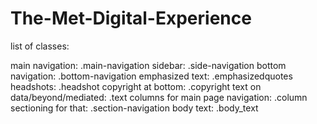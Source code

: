 # The-Met-Digital-Experience


list of classes:

main navigation: .main-navigation
sidebar: .side-navigation
bottom navigation: .bottom-navigation
emphasized text: .emphasizedquotes
headshots: .headshot
copyright at bottom: .copyright
text on data/beyond/mediated: .text
columns for main page navigation: .column
sectioning for that: .section-navigation
body text: .body_text